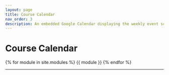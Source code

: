 ```yaml
---
layout: page
title: Course Calendar
nav_order: 3
description: An embedded Google Calendar displaying the weekly event schedule.
---
```


# Course Calendar

{% for module in site.modules %}
{{ module }}
{% endfor %}

---
